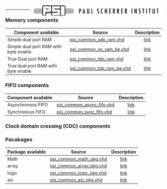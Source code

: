<img align="right" src="doc/psi_logo.png">

***

### Memory components

Component available                     | Source                                                      | Description
----------------------------------------|-------------------------------------------------------------|:-------------------------------------------:
Simple dual port RAM 										| [psi_common_sdp_ram.vhd](hdl/psi_common_sdp_ram.vhd)	 		 	| [link](doc/ch3_memories/ch3_1_sdp_ram.md)  
Simple dual port RAM with byte enable  	| [psi_common_sp_ram_be.vhd](hdl/psi_common_sp_ram_be.vhd)    | [link](doc/ch3_memories/ch3_2_sp_ram_be.md)  
True Dual port RAM  										| [psi_common_tdp_ram.vhd](hdl/psi_common_tdp_ram.vhd)	  		| [link](doc/ch3_memories/ch3_3_tdp_ram.md)    
True dual port RAM with byte enable  		| [psi_common_tdp_ram_be.vhd](hdl/psi_common_tdp_ram_be.vhd)	| [link](doc/ch3_memories/ch3_4_tdp_ram_be.md)    

### FIFO components
Component available     | Source                                                      | Description
------------------------|-------------------------------------------------------------|:-------------------------------------------:
Asynchronous FIFO 			| [psi_common_async_fifo.vhd](hdl/psi_common_async_fifo.vhd)	| [link](doc/ch4_fifos/ch4_1_async_fifo.md)  
Synchronous FIFO  			| [psi_common_sync_fifo.vhd](hdl/psi_common_sync_fifo.vhd)    | [link](doc/ch4_fifos/ch4_2sync_fifo.md)    


### Clock domain crossing (CDC) components

### Pacakages

Package available   | 									Source                                    | Description
--------------------|-------------------------------------------------------------|:----------------------------------------:
Math  							| [psi_common_math_pkg.vhd](hdl/psi_common_math_pkg.vhd)	 		| [link](doc/ch2_packages/ch2_packages.md)  
array 							| [psi_common_array_pkg.vhd](hdl/psi_common_array_pkg.vhd)    | [link](doc/ch2_packages/ch2_packages.md)  
logic								| [psi_common_logic_pkg.vhd](hdl/psi_common_logic_pkg.vhd)	  | [link](doc/ch2_packages/ch2_packages.md)     
axi 							  | [psi_common_axi_pkg.vhd](hdl/psi_common_axi_pkg.vhd)				| [link](doc/ch2_packages/ch2_packages.md)
